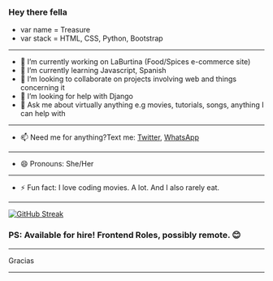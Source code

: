### Hey there fella

- var name = Treasure
- var stack = HTML, CSS, Python, Bootstrap

***

- 🔭 I’m currently working on LaBurtina (Food/Spices e-commerce site)
- 🌱 I’m currently learning Javascript, Spanish
- 👯 I’m looking to collaborate on projects involving web and things concerning it
- 🤔 I’m looking for help with Django
- 💬 Ask me about virtually anything e.g movies, tutorials, songs, anything I can help with
***
- 📫 Need me for anything?Text me: [Twitter](https://twitter.com/cybergenie_), [WhatsApp](https://wa.me/2349098746099?text=Hi%20,Treasure%20Found%20your%20link%20on%20your%20GitHub%20profile,%20care%20fo%20a%20little%20chit-chat?%20My%20name%is%20%20%20)
***
- 😄 Pronouns: She/Her
***
- ⚡ Fun fact: I love coding movies. A lot. And I also rarely eat.

***

[![GitHub Streak](https://github-readme-streak-stats.herokuapp.com/?user=CyberGeni)](https://git.io/streak-stats)
### PS: Available for hire! Frontend Roles, possibly remote. 😊

***

Gracias

***
